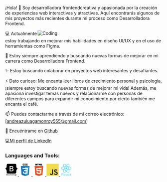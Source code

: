 


¡Hola! 👋 Soy desarrolladora frontendcreativa y apasionada por la creación de experiencias web interactivas y atractivas. Aquí encontrarás algunos de mis proyectos más recientes durante mi proceso como Desarrolladora Frontend.

<img align="right" alt="Coding" width="400" src="https://i.pinimg.com/564x/ef/c5/4f/efc54f9de5040277756eeb1cc332f471.jpg">


💻 Actualmente estoy trabajando en mejorar mis habilidades en diseño UI/UX y en el uso de herramientas como Figma.

🌱 Estoy siempre aprendiendo y buscando nuevas formas de mejorar en mi carrera como Desarrolladora Frontend.

✨ Estoy buscando colaborar en proyectos web interesantes y desafiantes.


⚡ Dato curioso: Me encanta leer libros de crecimiento personal y psicología, ¡siempre estoy buscando nuevas formas de mejorar mi vida! Además, me apasiona        investigar temas nuevos y relacionarme con personas  de diferentes campos para expandir mi conocimiento por cierto también me encanta el café.

📫 Puedes contactarme a través de mi correo electrónico: [andreazuluagamonroy555@gmail.com]

🦋 Encuéntrame en [Github](https://github.com/andreazu14)

  💻[Mi perfil de LinkedIn](https://www.linkedin.com/in/andrea-zuluaga-monroy/)





<h3 align="left">Languages and Tools:</h3>

<p align="left"> <a href="https://getbootstrap.com" target="_blank" rel="noreferrer"> <img src="https://raw.githubusercontent.com/devicons/devicon/master/icons/bootstrap/bootstrap-plain-wordmark.svg" alt="bootstrap" width="40" height="40"/> </a> <a href="https://www.w3schools.com/css/" target="_blank" rel="noreferrer"> <img src="https://raw.githubusercontent.com/devicons/devicon/master/icons/css3/css3-original-wordmark.svg" alt="css3" width="40" height="40"/> </a> <a href="https://www.w3.org/html/" target="_blank" rel="noreferrer"> <img src="https://raw.githubusercontent.com/devicons/devicon/master/icons/html5/html5-original-wordmark.svg" alt="html5" width="40" height="40"/> </a> <a href="https://developer.mozilla.org/en-US/docs/Web/JavaScript" target="_blank" rel="noreferrer"> <img src="https://raw.githubusercontent.com/devicons/devicon/master/icons/javascript/javascript-original.svg" alt="javascript" width="40" height="40"/> </a> <a href="https://reactjs.org/" target="_blank" rel="noreferrer"> <img src="https://raw.githubusercontent.com/devicons/devicon/master/icons/react/react-original-wordmark.svg" alt="react" width="40" height="40"/> </a> </p>
